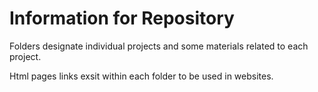 # Information for Repository
Folders designate individual projects and some materials related to each project.

Html pages links exsit within each folder to be used in websites.
